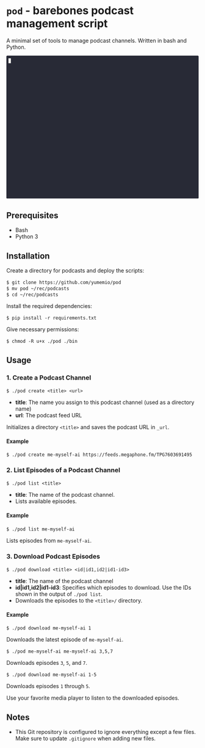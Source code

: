 # `pod` - barebones podcast management script

A minimal set of tools to manage podcast channels. Written in bash and Python.

![](demo.gif)

## Prerequisites

- Bash
- Python 3

## Installation

Create a directory for podcasts and deploy the scripts:

```
$ git clone https://github.com/yumemio/pod
$ mv pod ~/rec/podcasts
$ cd ~/rec/podcasts
```

Install the required dependencies:

```console
$ pip install -r requirements.txt
```

Give necessary permissions:

```console
$ chmod -R u+x ./pod ./bin
```

## Usage

### 1. Create a Podcast Channel

```console
$ ./pod create <title> <url>
```

- **title**: The name you assign to this podcast channel (used as a directory name)
- **url**: The podcast feed URL

Initializes a directory `<title>` and saves the podcast URL in `_url`.

#### Example

```console
$ ./pod create me-myself-ai https://feeds.megaphone.fm/TPG7603691495
```

### 2. List Episodes of a Podcast Channel

```console
$ ./pod list <title>
```

- **title**: The name of the podcast channel.
- Lists available episodes.

#### Example

```console
$ ./pod list me-myself-ai
```

Lists episodes from `me-myself-ai`.

### 3. Download Podcast Episodes

```console
$ ./pod download <title> <id|id1,id2|id1-id3>
```

- **title**: The name of the podcast channel
- **id|id1,id2|id1-id3**: Specifies which episodes to download. Use the IDs
  shown in the output of `./pod list`.
- Downloads the episodes to the `<title>/` directory.

#### Example

```console
$ ./pod download me-myself-ai 1
```

Downloads the latest episode of `me-myself-ai`.

```console
$ ./pod me-myself-ai me-myself-ai 3,5,7
```

Downloads episodes `3`, `5`, and `7`.

```console
$ ./pod download me-myself-ai 1-5
```

Downloads episodes `1` through `5`.

Use your favorite media player to listen to the downloaded episodes.

## Notes

- This Git repository is configured to ignore everything except a few files.
  Make sure to update `.gitignore` when adding new files.
